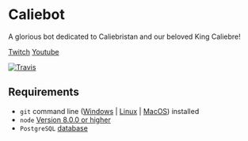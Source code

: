 # Caliebot

A glorious bot dedicated to Caliebristan and our beloved King Caliebre! 

[Twitch](https://www.twitch.tv/caliebre)
[Youtube](https://www.youtube.com/channel/UCnFDPboak1dFBoPqN3BbCSw)

[![Travis](https://travis-ci.org/TsunDoge/caliebot.svg)](https://travis-ci.org/TsunDoge/caliebot)

## Requirements

- `git` command line ([Windows](https://git-scm.com/download/win) | [Linux](https://git-scm.com/book/en/v2/Getting-Started-Installing-Git) | [MacOS](https://git-scm.com/download/mac)) installed
- `node` [Version 8.0.0 or higher](https://nodejs.org)
- `PostgreSQL` [database](https://www.postgresql.org/download/)
